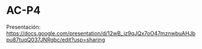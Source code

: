 # AC-P4

Presentación: https://docs.google.com/presentation/d/12wB_jz9qJQx7oO47mznwbuAHJbpu87tuqQ037JNRgbc/edit?usp=sharing

